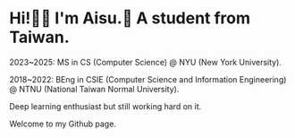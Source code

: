 # Hi!👋🏻 I'm Aisu.🧊 A student from Taiwan.

2023~2025: MS in CS (Computer Science) @ NYU (New York University).

2018~2022: BEng in CSIE (Computer Science and Information Engineering) @ NTNU (National Taiwan Normal University).

Deep learning enthusiast but still working hard on it.

Welcome to my Github page.
